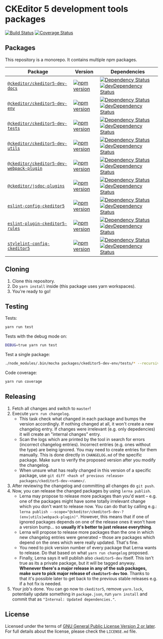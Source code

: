 CKEditor 5 development tools packages
=====================================

[![Build Status](https://travis-ci.org/ckeditor/ckeditor5-dev.svg?branch=master)](https://travis-ci.org/ckeditor/ckeditor5-dev)
[![Coverage Status](https://coveralls.io/repos/github/ckeditor/ckeditor5-dev/badge.svg?branch=master)](https://coveralls.io/github/ckeditor/ckeditor5-dev?branch=master)

## Packages

This repository is a monorepo. It contains multiple npm packages.

| Package | Version | Dependencies |
|---------|---------|--------------|
| [`@ckeditor/ckeditor5-dev-docs`](/packages/ckeditor5-dev-docs) | [![npm version](https://badge.fury.io/js/%40ckeditor%2Fckeditor5-dev-docs.svg)](https://www.npmjs.com/package/@ckeditor/ckeditor5-dev-docs) | [![Dependency Status](https://david-dm.org/ckeditor/ckeditor5-dev.svg?path=packages/ckeditor5-dev-docs)](https://david-dm.org/ckeditor/ckeditor5-dev?path=packages/ckeditor5-dev-docs) [![devDependency Status](https://david-dm.org/ckeditor/ckeditor5-dev/dev-status.svg?path=packages/ckeditor5-dev-docs)](https://david-dm.org/ckeditor/ckeditor5-dev?path=packages/ckeditor5-dev-docs&type=dev) |
| [`@ckeditor/ckeditor5-dev-env`](/packages/ckeditor5-dev-env) | [![npm version](https://badge.fury.io/js/%40ckeditor%2Fckeditor5-dev-env.svg)](https://www.npmjs.com/package/@ckeditor/ckeditor5-dev-env) | [![Dependency Status](https://david-dm.org/ckeditor/ckeditor5-dev.svg?path=packages/ckeditor5-dev-env)](https://david-dm.org/ckeditor/ckeditor5-dev?path=packages/ckeditor5-dev-env) [![devDependency Status](https://david-dm.org/ckeditor/ckeditor5-dev/dev-status.svg?path=packages/ckeditor5-dev-env)](https://david-dm.org/ckeditor/ckeditor5-dev?path=packages/ckeditor5-dev-env&type=dev) |
| [`@ckeditor/ckeditor5-dev-tests`](/packages/ckeditor5-dev-tests) | [![npm version](https://badge.fury.io/js/%40ckeditor%2Fckeditor5-dev-tests.svg)](https://www.npmjs.com/package/@ckeditor/ckeditor5-dev-tests) | [![Dependency Status](https://david-dm.org/ckeditor/ckeditor5-dev.svg?path=packages/ckeditor5-dev-tests)](https://david-dm.org/ckeditor/ckeditor5-dev?path=packages/ckeditor5-dev-tests) [![devDependency Status](https://david-dm.org/ckeditor/ckeditor5-dev/dev-status.svg?path=packages/ckeditor5-dev-tests)](https://david-dm.org/ckeditor/ckeditor5-dev?path=packages/ckeditor5-dev-tests&type=dev) |
| [`@ckeditor/ckeditor5-dev-utils`](/packages/ckeditor5-dev-utils) | [![npm version](https://badge.fury.io/js/%40ckeditor%2Fckeditor5-dev-utils.svg)](https://www.npmjs.com/package/@ckeditor/ckeditor5-dev-utils) | [![Dependency Status](https://david-dm.org/ckeditor/ckeditor5-dev.svg?path=packages/ckeditor5-dev-utils)](https://david-dm.org/ckeditor/ckeditor5-dev?path=packages/ckeditor5-dev-utils) [![devDependency Status](https://david-dm.org/ckeditor/ckeditor5-dev/dev-status.svg?path=packages/ckeditor5-dev-utils)](https://david-dm.org/ckeditor/ckeditor5-dev?path=packages/ckeditor5-dev-utils&type=dev) |
| [`@ckeditor/ckeditor5-dev-webpack-plugin`](/packages/ckeditor5-dev-webpack-plugin) | [![npm version](https://badge.fury.io/js/%40ckeditor%2Fckeditor5-dev-webpack-plugin.svg)](https://www.npmjs.com/package/@ckeditor/ckeditor5-dev-webpack-plugin) | [![Dependency Status](https://david-dm.org/ckeditor/ckeditor5-dev.svg?path=packages/ckeditor5-dev-webpack-plugin)](https://david-dm.org/ckeditor/ckeditor5-dev?path=packages/ckeditor5-dev-webpack-plugin) [![devDependency Status](https://david-dm.org/ckeditor/ckeditor5-dev/dev-status.svg?path=packages/ckeditor5-dev-webpack-plugin)](https://david-dm.org/ckeditor/ckeditor5-dev?path=packages/ckeditor5-dev-webpack-plugin&type=dev) |
| [`@ckeditor/jsdoc-plugins`](/packages/jsdoc-plugins) | [![npm version](https://badge.fury.io/js/%40ckeditor%2Fjsdoc-plugins.svg)](https://www.npmjs.com/package/@ckeditor/jsdoc-plugins) | [![Dependency Status](https://david-dm.org/ckeditor/ckeditor5-dev.svg?path=packages/jsdoc-plugins)](https://david-dm.org/ckeditor/ckeditor5-dev?path=packages/jsdoc-plugins) [![devDependency Status](https://david-dm.org/ckeditor/ckeditor5-dev/dev-status.svg?path=packages/jsdoc-plugins)](https://david-dm.org/ckeditor/ckeditor5-dev?path=packages/jsdoc-plugins&type=dev) |
| [`eslint-config-ckeditor5`](/packages/eslint-config-ckeditor5) | [![npm version](https://badge.fury.io/js/eslint-config-ckeditor5.svg)](https://www.npmjs.com/package/eslint-config-ckeditor5) | [![Dependency Status](https://david-dm.org/ckeditor/ckeditor5-dev.svg?path=packages/eslint-config-ckeditor5)](https://david-dm.org/ckeditor/ckeditor5-dev?path=packages/eslint-config-ckeditor5) [![devDependency Status](https://david-dm.org/ckeditor/ckeditor5-dev/dev-status.svg?path=packages/eslint-config-ckeditor5)](https://david-dm.org/ckeditor/ckeditor5-dev?path=packages/eslint-config-ckeditor5&type=dev) |
| [`eslint-plugin-ckeditor5-rules`](/packages/eslint-plugin-ckeditor5-rules) | [![npm version](https://badge.fury.io/js/eslint-plugin-ckeditor5-rules.svg)](https://www.npmjs.com/package/eslint-plugin-ckeditor5-rules) | [![Dependency Status](https://david-dm.org/ckeditor/ckeditor5-dev.svg?path=packages/eslint-plugin-ckeditor5-rules)](https://david-dm.org/ckeditor/ckeditor5-dev?path=packages/eslint-plugin-ckeditor5-rules) [![devDependency Status](https://david-dm.org/ckeditor/ckeditor5-dev/dev-status.svg?path=packages/eslint-plugin-ckeditor5-rules)](https://david-dm.org/ckeditor/ckeditor5-dev?path=packages/eslint-plugin-ckeditor5-rules&type=dev) |
| [`stylelint-config-ckeditor5`](/packages/stylelint-config-ckeditor5) | [![npm version](https://badge.fury.io/js/stylelint-config-ckeditor5.svg)](https://www.npmjs.com/package/stylelint-config-ckeditor5) | [![Dependency Status](https://david-dm.org/ckeditor/ckeditor5-dev.svg?path=packages/stylelint-config-ckeditor5)](https://david-dm.org/ckeditor/ckeditor5-dev?path=packages/stylelint-config-ckeditor5) [![devDependency Status](https://david-dm.org/ckeditor/ckeditor5-dev/dev-status.svg?path=packages/stylelint-config-ckeditor5)](https://david-dm.org/ckeditor/ckeditor5-dev?path=packages/stylelint-config-ckeditor5&type=dev) |

## Cloning

1. Clone this repository.
2. Do `yarn install` inside (this package uses yarn workspaces).
3. You're ready to go!

## Testing

Tests:

```bash
yarn run test
```

Tests with the debug mode on:

```bash
DEBUG=true yarn run test
```

Test a single package:

```bash
./node_modules/.bin/mocha packages/ckeditor5-dev-env/tests/* --recursive
```

Code coverage:

```bash
yarn run coverage
```

## Releasing

1. Fetch all changes and switch to `master`!
1. Execute `yarn run changelog`.
	* This task check what changed in each package and bumps the version accordingly. If nothing changed at all, it won't create a new changelog entry. If changes were irrelevant (e.g. only depedencies) it will create an "internal changes" entry.
	* Scan the logs which are printed by the tool in search for errors (incorrect changelog entries). Incorrect entries (e.g. ones without the type) are being ignored. You may need to create entries for them manually. This is done directly in `CHANGELOG.md` of the specific package. Make sure to verify the proposed version after you modify the changelog.
   * When unsure what has really changed in this version of a specific package, use `git diff <hash of previous release> packages/ckeditor5-dev-<name>/`.
1. After reviewing the changelog and committing all changes do `git push`.
1. Now, you can release the changed packages by using `lerna publish`.
	* Lerna may propose to release more packages than you'd want – e.g. one of the packages might have some totally irrelevant change which you don't want to release now. You can do that by calling e.g.: `lerna publish --scope="@ckeditor/ckeditor5-dev-?(env|utils|webpack-plugin)"`. However, this means that if one of ignored packages depends on one of the release ones it won't have a version bump... so **usually it's better to just release everything**.
	* Lerna will propose to release more packages than the one in which new changelog entries were generated – those are packages which depend on the ones which were really updated. That's fine.
	* You need to pick version number of every package that Lerna wants to release. Do that based on what `yarn run changelog` proposed.
	* Finally, Lerna says it will publish also `ckeditor5-dev` itself. This isn't true as its a private package, but it will be tagged anyway. **Whenever there's a major release in any of the sub packages, make sure to pick major release of `ckeditor5-dev` too**. Thanks to that it's possible later to get back to the previous stable releases e.g. if a hot fix is needed.
1. Your job's done. You can go now to `ckeditor5`, remove `yarn.lock`, potentially update something in `package.json`, run `yarn install` and commit that as `"Internal: Updated dependencies."`.

## License

Licensed under the terms of [GNU General Public License Version 2 or later](http://www.gnu.org/licenses/gpl.html). For full details about the license, please check the `LICENSE.md` file.
